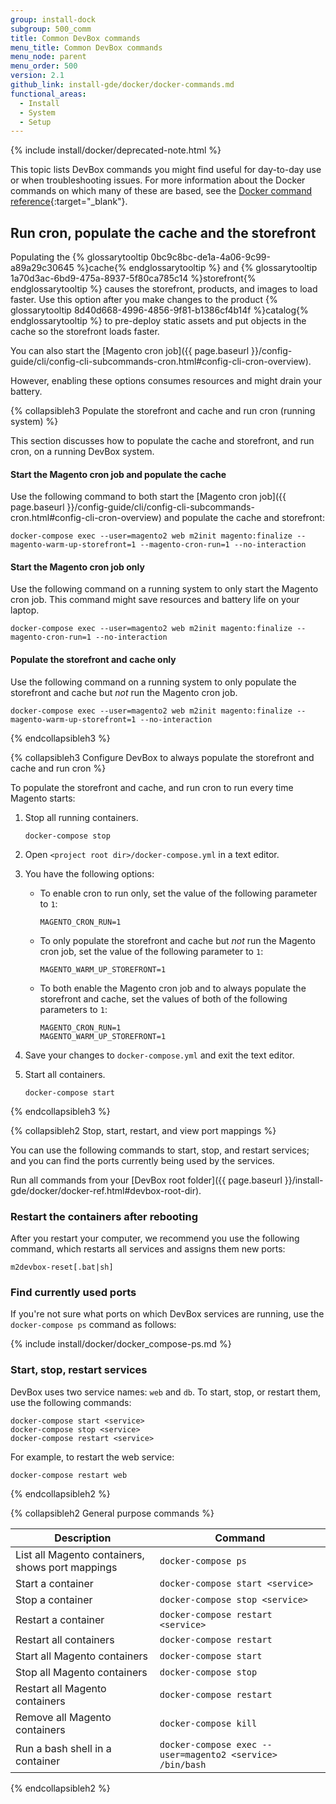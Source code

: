 ```yaml
---
group: install-dock
subgroup: 500_comm
title: Common DevBox commands
menu_title: Common DevBox commands
menu_node: parent
menu_order: 500
version: 2.1
github_link: install-gde/docker/docker-commands.md
functional_areas:
  - Install
  - System
  - Setup
---
```


{% include install/docker/deprecated-note.html %}

This topic lists DevBox commands you might find useful for day-to-day use or when troubleshooting issues. For more information about the Docker commands on which many of these are based, see the [Docker command reference](https://docs.docker.com/engine/reference/commandline){:target="_blank"}.

## Run cron, populate the cache and the storefront

Populating the {% glossarytooltip 0bc9c8bc-de1a-4a06-9c99-a89a29c30645 %}cache{% endglossarytooltip %} and {% glossarytooltip 1a70d3ac-6bd9-475a-8937-5f80ca785c14 %}storefront{% endglossarytooltip %} causes the storefront, products, and images to load faster. Use this option after you make changes to the product {% glossarytooltip 8d40d668-4996-4856-9f81-b1386cf4b14f %}catalog{% endglossarytooltip %} to pre-deploy static assets and put objects in the cache so the storefront loads faster.

You can also start the [Magento cron job]({{ page.baseurl }}/config-guide/cli/config-cli-subcommands-cron.html#config-cli-cron-overview).

However, enabling these options consumes resources and might drain your battery.

{% collapsibleh3 Populate the storefront and cache and run cron (running system) %}

This section discusses how to populate the cache and storefront, and run cron, on a running DevBox system.

#### Start the Magento cron job and populate the cache
Use the following command to both start the [Magento cron job]({{ page.baseurl }}/config-guide/cli/config-cli-subcommands-cron.html#config-cli-cron-overview) and populate the cache and storefront:

	docker-compose exec --user=magento2 web m2init magento:finalize --magento-warm-up-storefront=1 --magento-cron-run=1 --no-interaction

#### Start the Magento cron job only
Use the following command on a running system to only start the Magento cron job. This command might save resources and battery life on your laptop.

	docker-compose exec --user=magento2 web m2init magento:finalize --magento-cron-run=1 --no-interaction

#### Populate the storefront and cache only
Use the following command on a running system to only populate the storefront and cache but _not_ run the Magento cron job.

	docker-compose exec --user=magento2 web m2init magento:finalize --magento-warm-up-storefront=1 --no-interaction

{% endcollapsibleh3 %}

{% collapsibleh3 Configure DevBox to always populate the storefront and cache and run cron %}

To populate the storefront and cache, and run cron to run every time Magento starts:

1.	Stop all running containers.

		docker-compose stop
2.	Open `<project root dir>/docker-compose.yml` in a text editor.
3.	You have the following options:

	*	To enable cron to run only, set the value of the following parameter to `1`:

			MAGENTO_CRON_RUN=1
	*	To only populate the storefront and cache but _not_ run the Magento cron job, set the value of the following parameter to `1`:

			MAGENTO_WARM_UP_STOREFRONT=1
	*	To both enable the Magento cron job and to always populate the storefront and cache, set the values of both of the following parameters to `1`:

			MAGENTO_CRON_RUN=1
			MAGENTO_WARM_UP_STOREFRONT=1

4.	Save your changes to `docker-compose.yml` and exit the text editor.
5.	Start all containers.

		docker-compose start

{% endcollapsibleh3 %}

<p id="cloud-docker-cmds-stopstart"></p>{% collapsibleh2 Stop, start, restart, and view port mappings %}

You can use the following commands to start, stop, and restart services; and you can find the ports currently being used by the services.

Run all commands from your [DevBox root folder]({{ page.baseurl }}/install-gde/docker/docker-ref.html#devbox-root-dir).

### Restart the containers after rebooting
After you restart your computer, we recommend you use the following command, which restarts all services and assigns them new ports:

	m2devbox-reset[.bat|sh]

### Find currently used ports
If you're not sure what ports on which DevBox services are running, use the `docker-compose ps` command as follows:

{% include install/docker/docker_compose-ps.md %}

### Start, stop, restart services
DevBox uses two service names: `web` and `db`. To start, stop, or restart them, use the following commands:

	docker-compose start <service>
	docker-compose stop <service>
	docker-compose restart <service>

For example, to restart the web service:

	docker-compose restart web

{% endcollapsibleh2 %}

{% collapsibleh2 General purpose commands %}
		
| Description  | Command  | 
|--------------|--------------|
| List all Magento containers, shows port mappings | `docker-compose ps ` |
| Start a container | `docker-compose start <service>` |
| Stop a container | `docker-compose stop <service>` |
| Restart a container | `docker-compose restart <service>` | 
| Restart all containers | `docker-compose restart` | 
| Start all Magento containers | `docker-compose start` |
| Stop all Magento containers | `docker-compose stop` |
| Restart all Magento containers | `docker-compose restart` |
| Remove all Magento containers | `docker-compose kill` | 
| Run a bash shell in a container | `docker-compose exec --user=magento2 <service> /bin/bash` |

{% endcollapsibleh2 %}


